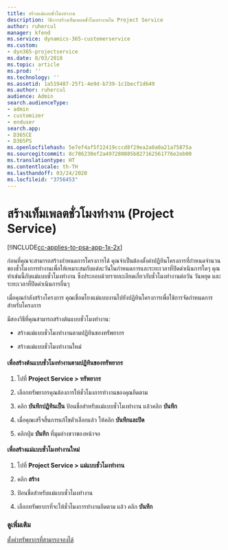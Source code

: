 ```yaml
---
title: สร้างแม่แบบชั่วโมงทำงาน
description: วิธีการสร้างเท็มเพลตชั่วโมงทำงานใน Project Service
author: ruhercul
manager: kfend
ms.service: dynamics-365-customerservice
ms.custom:
- dyn365-projectservice
ms.date: 8/03/2018
ms.topic: article
ms.prod: ''
ms.technology: ''
ms.assetid: 1a519487-25f1-4e9d-b739-1c1becf1d649
ms.author: ruhercul
audience: Admin
search.audienceType:
- admin
- customizer
- enduser
search.app:
- D365CE
- D365PS
ms.openlocfilehash: 5e7ef4af5f22419cccd8f29ea2a0a0a21a75875a
ms.sourcegitcommit: 8c786230ef2a497280885b827162561776e2eb00
ms.translationtype: HT
ms.contentlocale: th-TH
ms.lasthandoff: 03/24/2020
ms.locfileid: "3756453"
---
```

# <a name="create-a-work-hours-template-project-service"></a>สร้างเท็มเพลตชั่วโมงทำงาน (Project Service)

[!INCLUDE[cc-applies-to-psa-app-1x-2x](../includes/cc-applies-to-psa-app-1x-2x.md)]

ก่อนที่คุณจะสามารถสร้างกำหนดการโครงการได้ คุณจำเป็นต้องตั้งค่าปฏิทินโครงการที่กำหนดจำนวนของชั่วโมงการทำงานเพื่อให้เหมาะสมกับแต่ละวันในกำหนดการและระยะเวลาที่ปิดดำเนินการใดๆ คุณทำเช่นนี้กับแม่แบบชั่วโมงทำงาน ซึ่งประกอบด้วยรายละเอียดเกี่ยวกับชั่วโมงทำงานต่อวัน วันหยุด และระยะเวลาที่ปิดดำเนินการอื่นๆ  
  
 เมื่อคุณกำลังสร้างโครงการ คุณเชื่อมโยงแม่แบบงานไปยังปฏิทินโครงการเพื่อใช้การจัดกำหนดการสำหรับโครงการ  
  
 มีสองวิธีที่คุณสามารถสร้างต้นแบบชั่วโมงทำงาน:  
  
-   สร้างแม่แบบชั่วโมงทำงานตามปฏิทินของทรัพยากร  
  
-   สร้างแม่แบบชั่วโมงทำงานใหม่  
  
#### <a name="to-create-a-work-hours-template-based-on-a-resources-calendar"></a>เพื่อสร้างต้นแบบชั่วโมงทำงานตามปฏิทินของทรัพยากร  
  
1.  ไปที่ **Project Service > ทรัพยากร**  
  
2.  เลือกทรัพยากรคุณต้องการให้ชั่วโมงการทำงานของคุณยึดตาม  
  
3.  คลิก **บันทึกปฏิทินเป็น** ป้อนชื่อสำหรับแม่แบบชั่วโมงทำงาน แล้วคลิก **บันทึก**  
  
4.  เมื่อคุณเสร็จสิ้นการแก้ไขตัวเลือกแล้ว ให้คลิก **บันทึกและปิด**  
  
5.  คลิกปุ่ม **บันทึก** ที่มุมล่างขวาของหน้าจอ  
  
#### <a name="to-create-a-new-work-hours-template"></a>เพื่อสร้างแม่แบบชั่วโมงทำงานใหม่  
  
1.  ไปที่ **Project Service > แม่แบบชั่วโมงทำงาน**  
  
2.  คลิก **สร้าง**  
  
3.  ป้อนชื่อสำหรับแม่แบบชั่วโมงทำงาน  
  
4.  เลือกทรัพยากรที่จะให้ชั่วโมงการทำงานยึดตาม แล้ว คลิก **บันทึก**  
  
### <a name="see-also"></a>ดูเพิ่มเติม  
 [ตั้งค่าทรัพยากรที่สามารถจองได้](../project-service/set-up-resources.md)
